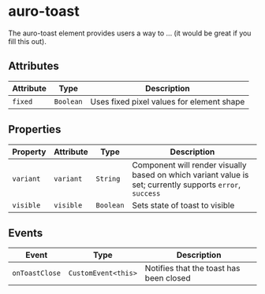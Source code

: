 # auro-toast

The auro-toast element provides users a way to ... (it would be great if you fill this out).

## Attributes

| Attribute | Type      | Description                               |
|-----------|-----------|-------------------------------------------|
| `fixed`   | `Boolean` | Uses fixed pixel values for element shape |

## Properties

| Property  | Attribute | Type      | Description                                      |
|-----------|-----------|-----------|--------------------------------------------------|
| `variant` | `variant` | `String`  | Component will render visually based on which variant value is set; currently supports `error`, `success` |
| `visible` | `visible` | `Boolean` | Sets state of toast to visible                   |

## Events

| Event          | Type                | Description                             |
|----------------|---------------------|-----------------------------------------|
| `onToastClose` | `CustomEvent<this>` | Notifies that the toast has been closed |
